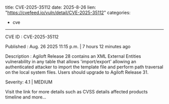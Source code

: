  
title: CVE-2025-35112
date: 2025-8-26
lien: "https://cvefeed.io/vuln/detail/CVE-2025-35112"
categories:
  - cve
---

CVE ID : CVE-2025-35112

Published :  Aug. 26
2025
11:15 p.m. | 7 hours
12 minutes ago

Description : Agiloft Release 28 contains an XML External Entities vulnerability in any table that allows 'import/export'
allowing an authenticated attacker to import the template file and perform path traversal on the local system files. Users should upgrade to Agiloft Release 31.

Severity: 4.1 | MEDIUM

Visit the link for more details
such as CVSS details
affected products
timeline
and more...
